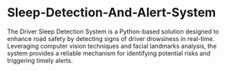 # Sleep-Detection-And-Alert-System
The Driver Sleep Detection System is a Python-based solution designed to enhance road safety by detecting signs of driver drowsiness in real-time. Leveraging computer vision techniques and facial landmarks analysis, the system provides a reliable mechanism for identifying potential risks and triggering timely alerts.
